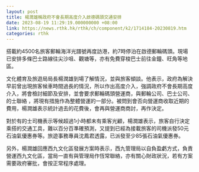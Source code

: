 ```yaml
---
layout: post
title: 楊潤雄稱政府不會長期高度介入啟德碼頭交通安排
date: 2023-08-19 11:29:19.000000000 +08:00
link: https://news.rthk.hk/rthk/ch/component/k2/1714184-20230819.htm
categories: rthk
---
```


搭載約4500名旅客郵輪海洋光譜號再度訪港，約7時停泊在啟德郵輪碼頭。現場已安排多條巴士路線往尖沙咀、觀塘等，亦有免費穿梭巴士前往金鐘、旺角等地區。

文化體育及旅遊局局長楊潤雄到場了解情況，並與旅客傾談。他表示，政府為解決早前曾出現旅客候車時間過長的情況，所以作出高度介入，強調政府不會長期高度介入，將會檢討細節及安排，並會要求郵輪碼頭營運商，與郵輪公司、巴士公司、的士聯絡 ，將現有措施作為整體營運的一部分。被問到會否向營運商收取近期的費用，楊潤雄表示統計過去的花費後，會再與營運商商討，再作決定。

對於有的士司機表示等候超過1小時都未有乘客光顧，楊潤雄表示，旅客自行決定乘搭的交通工具，難以百分百準確預測，又提到已經為接載旅客的司機派發50元石油氣優惠券等。旅遊事務專員沈鳳君透露，已派發至少85張石油氣優惠券。

另外，楊潤雄回應西九文化區發展方案時表示，西九管理局以自負盈虧方式，負責營運西九文化區，當局一直有與管理局作恆常聯絡，亦有關心財政狀況，若有方案需要政府審批，會按正常程序處理。
